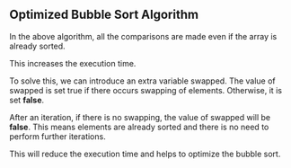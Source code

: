 ## Optimized Bubble Sort Algorithm

In the above algorithm, all the comparisons are made even if the array is already sorted.

This increases the execution time.

To solve this, we can introduce an extra variable swapped. The value of swapped is set true if there occurs swapping of elements. Otherwise, it is set **false**.

After an iteration, if there is no swapping, the value of swapped will be **false**. This means elements are already sorted and there is no need to perform further iterations.

This will reduce the execution time and helps to optimize the bubble sort.

